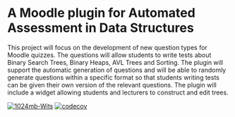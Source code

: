 # A Moodle plugin for Automated Assessment in Data Structures
This project will focus on the development of new question types for Moodle quizzes. The
questions will allow students to write tests about Binary Search Trees, Binary Heaps, AVL
Trees and Sorting. The plugin will support the automatic generation of questions and will
be able to randomly generate questions within a specific format so that students writing tests
can be given their own version of the relevant questions. The plugin will include a widget allowing students and lecturers to construct and edit trees.

[![1024mb-Wits](https://circleci.com/gh/1024mb-Wits/moodle_plugin/tree/main>.svg?style=shield)](https://app.circleci.com/pipelines/github/1024mb-Wits)
[![codecov](https://codecov.io/gh/1024mb-Wits/moodle_plugin/branch/main/graph/badge.svg?token=1f3a8833-b4c9-4af6-9302-9d80ba8ac397)](https://codecov.io/gh/1024mb-Wits/moodle_plugin)
